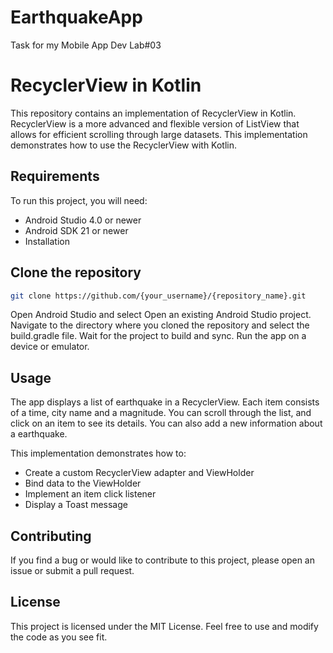 # EarthquakeApp
Task for my Mobile App Dev Lab#03

# RecyclerView in Kotlin
This repository contains an implementation of RecyclerView in Kotlin. RecyclerView is a more advanced and flexible version of ListView that allows for efficient scrolling through large datasets. This implementation demonstrates how to use the RecyclerView with Kotlin.

## Requirements
To run this project, you will need:

- Android Studio 4.0 or newer
- Android SDK 21 or newer
- Installation

## Clone the repository
```bash
git clone https://github.com/{your_username}/{repository_name}.git
```
Open Android Studio and select Open an existing Android Studio project.
Navigate to the directory where you cloned the repository and select the build.gradle file.
Wait for the project to build and sync.
Run the app on a device or emulator.
## Usage
The app displays a list of earthquake in a RecyclerView. Each item consists of a time, city name and a magnitude. You can scroll through the list, and click on an item to see its details. You can also add a new information about a earthquake.

This implementation demonstrates how to:

- Create a custom RecyclerView adapter and ViewHolder
- Bind data to the ViewHolder
- Implement an item click listener
- Display a Toast message
## Contributing
If you find a bug or would like to contribute to this project, please open an issue or submit a pull request.

## License
This project is licensed under the MIT License. Feel free to use and modify the code as you see fit.

